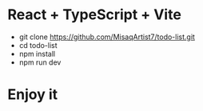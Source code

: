 # React + TypeScript + Vite
- git clone https://github.com/MisaqArtist7/todo-list.git
- cd todo-list
- npm install
- npm run dev

# Enjoy it


